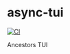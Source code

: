 # async-tui

[![CI](https://github.com//async-tui/workflows/CI/badge.svg)](https://github.com//async-tui/actions)

Ancestors TUI
